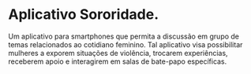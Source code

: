# Aplicativo Sororidade.

Um aplicativo para smartphones que permita a discussão em grupo de temas relacionados ao cotidiano feminino. Tal aplicativo visa possibilitar mulheres a exporem situações de violência, trocarem experiências, receberem apoio e interagirem em salas de bate-papo específicas.


